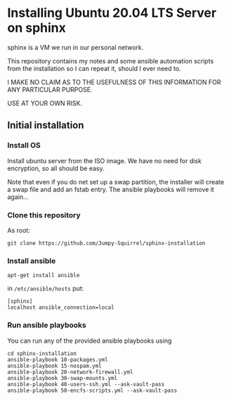 # Installing Ubuntu 20.04 LTS Server on sphinx

sphinx is a VM we run in our personal network.

This repository contains my notes and some ansible automation scripts from the installation so I can repeat it,
should I ever need to.

I MAKE NO CLAIM AS TO THE USEFULNESS OF THIS INFORMATION FOR ANY PARTICULAR PURPOSE.

USE AT YOUR OWN RISK.

## Initial installation

### Install OS

Install ubuntu server from the ISO image. We have no need for
disk encryption, so all should be easy.

Note that even if you do net set up a swap partition, the
installer will create a swap file and add an fstab entry.
The ansible playbooks will remove it again...

### Clone this repository

As root:

```
git clone https://github.com/Jumpy-Squirrel/sphinx-installation
```

### Install ansible

```
apt-get install ansible
```

in `/etc/ansible/hosts` put:

```
[sphinx]
localhost ansible_connection=local
```

### Run ansible playbooks

You can run any of the provided ansible playbooks using

```
cd sphinx-installation
ansible-playbook 10-packages.yml
ansible-playbook 15-nospam.yml
ansible-playbook 20-network-firewall.yml
ansible-playbook 30-swap-mounts.yml
ansible-playbook 40-users-ssh.yml --ask-vault-pass
ansible-playbook 50-encfs-scripts.yml --ask-vault-pass
```

